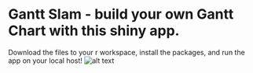 # Gantt Slam - build your own Gantt Chart with this shiny app. 
Download the files to your r workspace, install the packages, and run the app on your local host!
![alt text](https://github.com/rnjefferies/gantt-slam/blob/master/logo.png?raw=true)
